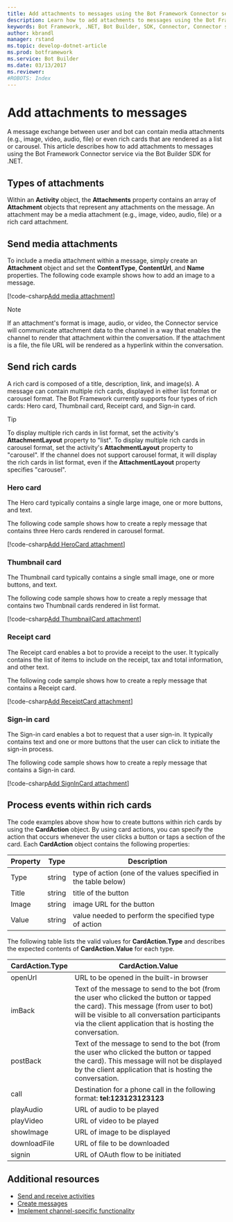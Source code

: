 ```yaml
---
title: Add attachments to messages using the Bot Framework Connector service and .NET | Microsoft Docs
description: Learn how to add attachments to messages using the Bot Framework Connector service via the Bot Builder SDK for .NET.
keywords: Bot Framework, .NET, Bot Builder, SDK, Connector, Connector service, attachment, card, rich card
author: kbrandl
manager: rstand
ms.topic: develop-dotnet-article
ms.prod: botframework
ms.service: Bot Builder
ms.date: 03/13/2017
ms.reviewer:
#ROBOTS: Index
---
```


# Add attachments to messages

A message exchange between user and bot can 
contain media attachments (e.g., image, video, audio, file) 
or even rich cards that are rendered as a list or carousel. 
This article describes how to add attachments to messages using the Bot Framework Connector service via the 
Bot Builder SDK for .NET. 

## Types of attachments

Within an **Activity** object, the **Attachments** property contains an array of **Attachment** objects 
that represent any attachments on the message. 
An attachment may be a media attachment (e.g., image, video, audio, file) or a rich card attachment.

## Send media attachments

To include a media attachment within a message, 
simply create an **Attachment** object and set the **ContentType**, **ContentUrl**, and **Name** properties. 
The following code example shows how to add an image to a message.

[!code-csharp[Add media attachment](../includes/code/dotnet-add-attachments.cs#addMediaAttachment)]

> [!NOTE]
> If an attachment's format is image, audio, or video, the Connector service will communicate 
> attachment data to the channel in a way that enables the channel to render that attachment within the conversation. 
> If the attachment is a file, the file URL will be rendered as a hyperlink within the conversation.

## Send rich cards

A rich card is composed of a title, description, link, and image(s). 
A message can contain multiple rich cards, displayed in either list format or carousel format.
The Bot Framework currently supports four types of rich cards: Hero card, Thumbnail card, Receipt card, and Sign-in card.

> [!TIP]
> To display multiple rich cards in list format, set the activity's **AttachmentLayout** property to "list". 
> To display multiple rich cards in carousel format, set the activity's **AttachmentLayout** property to "carousel". 
> If the channel does not support carousel format, it will display the rich cards in list format, even if the **AttachmentLayout** property specifies "carousel".

### Hero card

The Hero card typically contains a single large image, one or more buttons, and text. 

The following code sample shows how to create a reply message that contains three Hero cards rendered in carousel format. 

[!code-csharp[Add HeroCard attachment](../includes/code/dotnet-add-attachments.cs#addHeroCardAttachment)]

### Thumbnail card

The Thumbnail card typically contains a single small image, one or more buttons, and text. 

The following code sample shows how to create a reply message that contains two Thumbnail cards rendered in list format. 

[!code-csharp[Add ThumbnailCard attachment](../includes/code/dotnet-add-attachments.cs#addThumbnailCardAttachment)]

### Receipt card

The Receipt card enables a bot to provide a receipt to the user. 
It typically contains the list of items to include on the receipt, tax and total information, and other text. 

The following code sample shows how to create a reply message that contains a Receipt card. 

[!code-csharp[Add ReceiptCard attachment](../includes/code/dotnet-add-attachments.cs#addReceiptCardAttachment)]

### Sign-in card

The Sign-in card enables a bot to request that a user sign-in. 
It typically contains text and one or more buttons that the user can click to initiate the sign-in process. 

The following code sample shows how to create a reply message that contains a Sign-in card.

[!code-csharp[Add SignInCard attachment](../includes/code/dotnet-add-attachments.cs#addSignInCardAttachment)]

## Process events within rich cards

The code examples above show how to create buttons within rich cards by using the **CardAction** object. 
By using card actions, you can specify the action that occurs whenever the user clicks a button or taps a 
section of the card. Each **CardAction** object contains the following properties:

| Property | Type | Description | 
|----|----|----|
| Type | string | type of action (one of the values specified in the table below) |
| Title | string | title of the button |
| Image | string | image URL for the button |
| Value | string | value needed to perform the specified type of action |

The following table lists the valid values for **CardAction.Type** and describes 
the expected contents of **CardAction.Value** for each type.

| CardAction.Type | CardAction.Value | 
|----|----|
| openUrl | URL to be opened in the built-in browser |
| imBack | Text of the message to send to the bot (from the user who clicked the button or tapped the card). This message (from user to bot) will be visible to all conversation participants via the client application that is hosting the conversation. |
| postBack | Text of the message to send to the bot (from the user who clicked the button or tapped the card). This message will not be displayed by the client application that is hosting the conversation. |
| call | Destination for a phone call in the following format: **tel:123123123123** |
| playAudio | URL of audio to be played |
| playVideo | URL of video to be played |
| showImage | URL of image to be displayed |
| downloadFile | URL of file to be downloaded |
| signin | URL of OAuth flow to be initiated |

## Additional resources

- [Send and receive activities](bot-framework-dotnet-send-and-receive.md)
- [Create messages](bot-framework-dotnet-create-messages.md)
- [Implement channel-specific functionality](bot-framework-dotnet-channeldata.md)